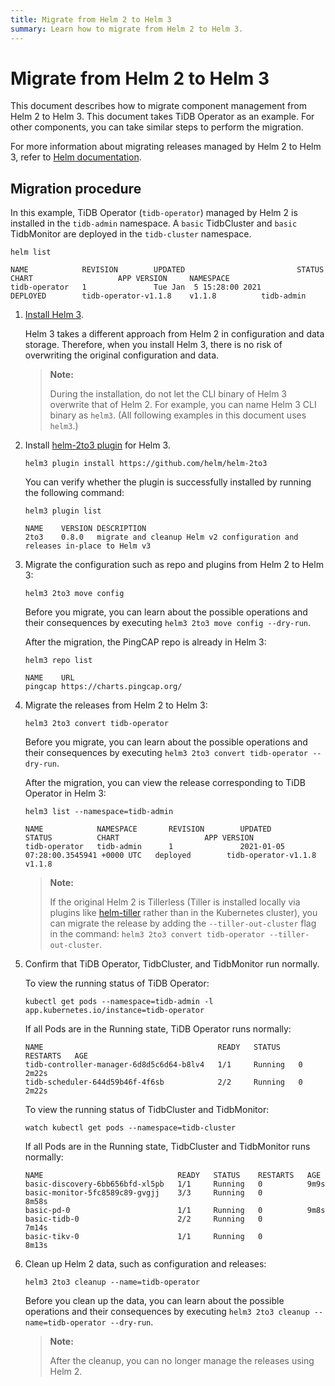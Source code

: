 ```yaml
---
title: Migrate from Helm 2 to Helm 3
summary: Learn how to migrate from Helm 2 to Helm 3.
---
```


# Migrate from Helm 2 to Helm 3

This document describes how to migrate component management from Helm 2 to Helm 3. This document takes TiDB Operator as an example. For other components, you can take similar steps to perform the migration.

For more information about migrating releases managed by Helm 2 to Helm 3, refer to [Helm documentation](https://helm.sh/docs/topics/v2_v3_migration/).

## Migration procedure

In this example, TiDB Operator (`tidb-operator`) managed by Helm 2 is installed in the `tidb-admin` namespace. A `basic` TidbCluster and `basic` TidbMonitor are deployed in the `tidb-cluster` namespace.


```shell
helm list
```

```
NAME            REVISION        UPDATED                         STATUS          CHART                   APP VERSION     NAMESPACE
tidb-operator   1               Tue Jan  5 15:28:00 2021        DEPLOYED        tidb-operator-v1.1.8    v1.1.8          tidb-admin
```

1. [Install Helm 3](https://helm.sh/docs/intro/install/).

    Helm 3 takes a different approach from Helm 2 in configuration and data storage. Therefore, when you install Helm 3, there is no risk of overwriting the original configuration and data.

    > **Note:**
    >
    > During the installation, do not let the CLI binary of Helm 3 overwrite that of Helm 2.  For example, you can name Helm 3 CLI binary as `helm3`. (All following examples in this document uses `helm3`.)

2. Install [helm-2to3 plugin](https://github.com/helm/helm-2to3) for Helm 3.

    
    ```shell
    helm3 plugin install https://github.com/helm/helm-2to3
    ```

    You can verify whether the plugin is successfully installed by running the following command:

    
    ```shell
    helm3 plugin list
    ```

    ```
    NAME    VERSION DESCRIPTION
    2to3    0.8.0   migrate and cleanup Helm v2 configuration and releases in-place to Helm v3
    ```

3. Migrate the configuration such as repo and plugins from Helm 2 to Helm 3:

    
    ```shell
    helm3 2to3 move config
    ```

    Before you migrate, you can learn about the possible operations and their consequences by executing `helm3 2to3 move config --dry-run`.

    After the migration, the PingCAP repo is already in Helm 3:

    
    ```shell
    helm3 repo list
    ```

    ```
    NAME    URL
    pingcap https://charts.pingcap.org/
    ```

4. Migrate the releases from Helm 2 to Helm 3:

    
    ```shell
    helm3 2to3 convert tidb-operator
    ```

    Before you migrate, you can learn about the possible operations and their consequences by executing `helm3 2to3 convert tidb-operator --dry-run`.

    After the migration, you can view the release corresponding to TiDB Operator in Helm 3:

    
    ```shell
    helm3 list --namespace=tidb-admin
    ```

    ```
    NAME            NAMESPACE       REVISION        UPDATED                                 STATUS          CHART                   APP VERSION
    tidb-operator   tidb-admin      1               2021-01-05 07:28:00.3545941 +0000 UTC   deployed        tidb-operator-v1.1.8    v1.1.8
    ```

    > **Note:**
    >
    > If the original Helm 2 is Tillerless (Tiller is installed locally via plugins like [helm-tiller](https://github.com/rimusz/helm-tiller) rather than in the Kubernetes cluster), you can migrate the release by adding the `--tiller-out-cluster` flag in the command: `helm3 2to3 convert tidb-operator --tiller-out-cluster`.

5. Confirm that TiDB Operator, TidbCluster, and TidbMonitor run normally.

    To view the running status of TiDB Operator:

    
    ```shell
    kubectl get pods --namespace=tidb-admin -l app.kubernetes.io/instance=tidb-operator
    ```

    If all Pods are in the Running state, TiDB Operator runs normally:

    ```
    NAME                                       READY   STATUS    RESTARTS   AGE
    tidb-controller-manager-6d8d5c6d64-b8lv4   1/1     Running   0          2m22s
    tidb-scheduler-644d59b46f-4f6sb            2/2     Running   0          2m22s
    ```

    To view the running status of TidbCluster and TidbMonitor:

    
    ``` shell
    watch kubectl get pods --namespace=tidb-cluster
    ```

    If all Pods are in the Running state, TidbCluster and TidbMonitor runs normally:

    ```
    NAME                              READY   STATUS    RESTARTS   AGE
    basic-discovery-6bb656bfd-xl5pb   1/1     Running   0          9m9s
    basic-monitor-5fc8589c89-gvgjj    3/3     Running   0          8m58s
    basic-pd-0                        1/1     Running   0          9m8s
    basic-tidb-0                      2/2     Running   0          7m14s
    basic-tikv-0                      1/1     Running   0          8m13s
    ```

6. Clean up Helm 2 data, such as configuration and releases:

    
    ```shell
    helm3 2to3 cleanup --name=tidb-operator
    ```

    Before you clean up the data, you can learn about the possible operations and their consequences by executing `helm3 2to3 cleanup --name=tidb-operator --dry-run`.

    > **Note:**
    >
    > After the cleanup, you can no longer manage the releases using Helm 2.
